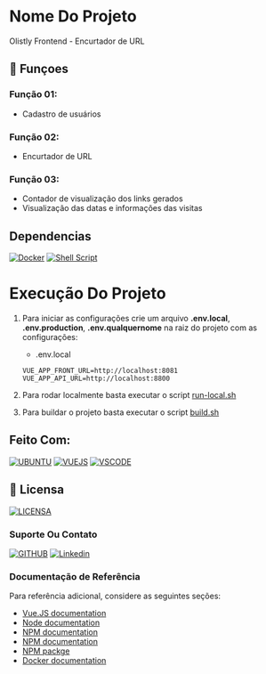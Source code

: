 # Nome Do Projeto

Olistly Frontend - Encurtador de URL

## 🔧 Funçoes

### Função 01:
- Cadastro de usuários

### Função 02:
- Encurtador de URL

### Função 03:
- Contador de visualização dos links gerados
- Visualização das datas e informações das visitas

## Dependencias 

[![Docker](https://img.shields.io/badge/Docker-0395bf?style=for-the-badge&logo=docker&logoColor=white)](https://www.docker.com/)
[![Shell Script](https://img.shields.io/badge/Shell%20Script-000000?style=for-the-badge&logo=shell&logoColor=white)](https://pt.wikipedia.org/wiki/Shell_script/)

# Execução Do Projeto

1. Para iniciar as configurações crie um arquivo **.env.local**, **.env.production**, **.env.qualquernome** na raiz do projeto com as configurações:
   * .env.local
   
    ```
	VUE_APP_FRONT_URL=http://localhost:8081
	VUE_APP_API_URL=http://localhost:8800
    ```
    
2. Para rodar localmente basta executar o script [run-local.sh](run-local.sh)
3. Para buildar o projeto basta executar o script [build.sh](build.sh)
   

## Feito Com:
[![UBUNTU](https://img.shields.io/badge/Ubuntu-e95420?style=for-the-badge&logo=ubuntu&logoColor=white)](https://ubuntu.com/download)
[![VUEJS](https://img.shields.io/badge/Vue%20Js-3fb27f?style=for-the-badge&logo=vue.js&logoColor=white)](https://vuejs.org/)
[![VSCODE](https://img.shields.io/badge/VS%20Code-00a6ec?style=for-the-badge&logo=visual%20studio%20code&logoColor=white)](https://code.visualstudio.com/)

## 🔖 Licensa
[![LICENSA](https://img.shields.io/badge/Custom_GPL_3.0-E58080?style=for-the-badge&logo=bookstack&logoColor=white)](/LICENSE)

### Suporte Ou Contato

[![GITHUB](https://img.shields.io/badge/Github-000000?style=for-the-badge&logo=github&logoColor=white)](https://github.com/dmarlon/)
[![Linkedin](https://img.shields.io/badge/LinkedIn-0077B5?style=for-the-badge&logo=linkedin&logoColor=white)](https://www.linkedin.com/in/marlon-dauernheimer-55278073/)

### Documentação de Referência
Para referência adicional, considere as seguintes seções:

* [Vue.JS documentation](https://vuejs.org/v2/guide/)
* [Node documentation](https://nodejs.org/en/docs/)
* [NPM documentation](https://docs.npmjs.com/)
* [NPM documentation](https://docs.npmjs.com/)
* [NPM packge](https://www.npmjs.com/package)
* [Docker documentation](https://docs.docker.com/get-started/overview/)


